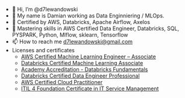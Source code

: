 - 👋 Hi, I’m @d7lewandowski
- 👀 My name is Damian working as Data Enginniering / MLOps.
- 🌱 Certified by AWS, Databricks, Apache Airflow, Axelos
- 🌱 Mastering skills in AWS Certified Data Engineer, Databricks, SQL, PYSPARK, Python, Mlflow, sklearn, Tensorflow
- 📫 How to reach me d7lewandowski@gmail.com
- Licenses and certificates
  -  [AWS Certified Machine Learning Engineer – Associate](https://www.credly.com/badges/a036f745-980b-4ebd-9ac6-9cd392b73854/public_url)
  -  [Databricks Certified Machine Learning Associate](https://credentials.databricks.com/a5fc9c8f-dcbc-4ca1-b0cb-0ab4d94e48c5#acc.Q7YKpm1v)
  -  [Academy Accreditation - Databricks Fundamentals](https://credentials.databricks.com/f879b43a-3a8c-4c67-9b44-84cd815d1954)
  -  [Databricks Certified Data Engineer Professional](https://credentials.databricks.com/e62a748c-aada-4037-93e7-267ddca83c57)
  -  [AWS Certified Cloud Practitioner](https://www.credly.com/badges/d4e26876-3df1-4e2d-8e40-b0eb9ae004c7/linked_in_profile)
  -  [ITIL 4 Foundation Certificate in IT Service Management](https://drive.google.com/drive/u/0/folders/1hXJt_cdrdhnscrdWoJiuGDdYvamrWlUM)
<!---
d7lewandowski/d7lewandowski is a ✨ special ✨ repository because its `README.md` (this file) appears on your GitHub profile.
You can click the Preview link to take a look at your changes.
--->

